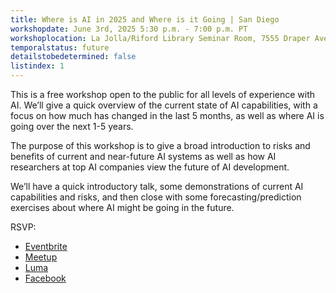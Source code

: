 ```yaml
---
title: Where is AI in 2025 and Where is it Going | San Diego
workshopdate: June 3rd, 2025 5:30 p.m. - 7:00 p.m. PT
workshoplocation: La Jolla/Riford Library Seminar Room, 7555 Draper Ave, La Jolla CA 92037
temporalstatus: future
detailstobedetermined: false
listindex: 1
---
```

This is a free workshop open to the public for all levels of experience with AI. We’ll give a quick overview of the current state of AI capabilities, with a focus on how much has changed in the last 5 months, as well as where AI is going over the next 1-5 years.

The purpose of this workshop is to give a broad introduction to risks and benefits of current and near-future AI systems as well as how AI researchers at top AI companies view the future of AI development.

We’ll have a quick introductory talk, some demonstrations of current AI capabilities and risks, and then close with some forecasting/prediction exercises about where AI might be going in the future.

RSVP:
+ [Eventbrite](https://www.eventbrite.com/e/1361303578649?aff=oddtdtcreator)
+ [Meetup](https://www.meetup.com/ai-safety-awareness-group-san-diego/events/307747903/?slug=ai-safety-awareness-group-san-diego&eventId=306982626&isFirstPublish=true)
+ [Luma](https://lu.ma/tjfkxonv)
+ [Facebook](https://www.facebook.com/share/16JQEjxxjP/)
